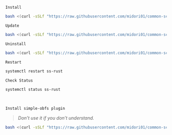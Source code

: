 `Install`
```bash
bash <(curl -sSLf "https://raw.githubusercontent.com/midori01/common-scripts/main/shadowsocks/install.sh")
```
`Update`
```bash
bash <(curl -sSLf "https://raw.githubusercontent.com/midori01/common-scripts/main/shadowsocks/install.sh") update
```
`Uninstall`
```bash
bash <(curl -sSLf "https://raw.githubusercontent.com/midori01/common-scripts/main/shadowsocks/install.sh") uninstall
```
`Restart`
```bash
systemctl restart ss-rust
```
`Check Status`
```bash
systemctl status ss-rust
```

<br>

`Install simple-obfs plugin`  
> _Don’t use it if you don’t understand._
```bash
bash <(curl -sSLf "https://raw.githubusercontent.com/midori01/common-scripts/main/shadowsocks/install.sh") obfs
```
